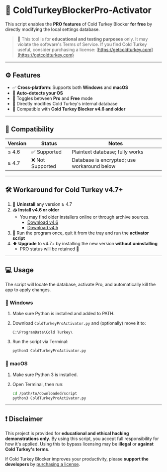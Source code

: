 # 🦃 ColdTurkeyBlockerPro-Activator

This script enables the **PRO features** of Cold Turkey Blocker **for free** by directly modifying the local settings database.

> 🧪 This tool is for **educational and testing purposes** only. It may violate the software's Terms of Service. If you find Cold Turkey useful, consider purchasing a license: [https://getcoldturkey.com](https://getcoldturkey.com)

---

## ⚙️ Features

- ✅ **Cross-platform**: Supports both **Windows** and **macOS**
- 🧠 **Auto-detects your OS**
- 🔄 Toggles between **Pro** and **Free** mode
- 💾 Directly modifies Cold Turkey's internal database
- 🔧 Compatible with **Cold Turkey Blocker v4.6 and older**

---

## 🧩 Compatibility

| Version | Status          | Notes                                                                 |
|---------|------------------|-----------------------------------------------------------------------|
| ≤ 4.6   | ✅ Supported      | Plaintext database; fully works                                       |
| ≥ 4.7   | ❌ Not Supported  | Database is encrypted; use workaround below                          |

---

## 🛠️ Workaround for Cold Turkey v4.7+

1. 🔄 **Uninstall** any version ≥ 4.7
2. 📥 **Install v4.6 or older**
   - You may find older installers online or through archive sources.
     - [Download v4.6](https://web.archive.org/web/20250417043425if_/https://getcoldturkey.com/files/Cold_Turkey_Installer.exe?v=16Apr25)
     - [Download v4.5](https://web.archive.org/web/20241229054342if_/https://getcoldturkey.com/files/Cold_Turkey_Installer.exe?v=4.5)
3. 🧪 Run the program once, quit it from the tray and run the **activator script**
4. ⬆️ **Upgrade** to v4.7+ by installing the new version **without uninstalling**
   - PRO status will be retained 🎉

---

## 💻 Usage
The script will locate the database, activate Pro, and automatically kill the app to apply changes.


### 🔹 Windows

   1. Make sure Python is installed and added to PATH.
   2. Download `ColdTurkeyProActivator.py` and (optionally) move it to:
      
      ```
      C:\ProgramData\Cold Turkey\
      ```
   3. Run the script via Terminal:
      ```bash
      python3 ColdTurkeyProActivator.py
      ````
      
   ### 🔸 macOS
   
   1. Make sure Python 3 is installed.
   2. Open Terminal, then run:
   
      ```bash
      cd /path/to/downloaded/script
      python3 ColdTurkeyProActivator.py
      ```
---
## ❗ Disclaimer

This project is provided for **educational and ethical hacking demonstrations only**.
By using this script, you accept full responsibility for how it's applied.
Using this to bypass licensing may be **illegal** or **against Cold Turkey's terms**.

If Cold Turkey Blocker improves your productivity, please **support the developers** by [purchasing a license](https://getcoldturkey.com).

